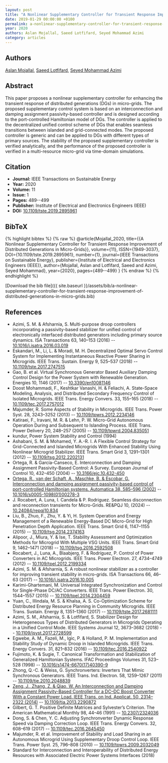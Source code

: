 ```yaml
---
layout: post
title: "A Nonlinear Supplementary Controller for Transient Response Improvement of Distributed Generations in Micro-Grids"
date: 2019-01-29 00:00:00 +0100
permalink: a-nonlinear-supplementary-controller-for-transient-response-improvement-of-distributed-generations-in-micro-grids
year: 2020
authors: Aslan Mojallal, Saeed Lotfifard, Seyed Mohammad Azimi
category: articles
---
```

 
## Authors
[Aslan Mojallal](authors/aslan-mojallal), [Saeed Lotfifard](authors/saeed-lotfifard), [Seyed Mohammad Azimi](authors/seyed-mohammad-azimi)
 
## Abstract
This paper proposes a nonlinear supplementary controller for enhancing the transient response of distributed generations (DGs) in micro-grids. The proposed supplementary control system is based on an interconnection and damping assignment passivity-based controller and is designed according to the port-controlled Hamiltonian model of DGs. The controller is applied to the decentralized unified control scheme of DGs that enables seamless transitions between islanded and grid-connected modes. The proposed controller is generic and can be applied to DGs with different types of primary sources. The stability of the proposed supplementary controller is verified analytically, and the performance of the proposed controller is verified in a multi-resource micro-grid via time-domain simulations.
 
## Citation
- **Journal:** IEEE Transactions on Sustainable Energy
- **Year:** 2020
- **Volume:** 11
- **Issue:** 1
- **Pages:** 489--499
- **Publisher:** Institute of Electrical and Electronics Engineers (IEEE)
- **DOI:** [10.1109/tste.2019.2895961](https://doi.org/10.1109/tste.2019.2895961)
 
## BibTeX
{% highlight bibtex %}
{% raw %}
@article{Mojallal_2020,
  title={{A Nonlinear Supplementary Controller for Transient Response Improvement of Distributed Generations in Micro-Grids}},
  volume={11},
  ISSN={1949-3037},
  DOI={10.1109/tste.2019.2895961},
  number={1},
  journal={IEEE Transactions on Sustainable Energy},
  publisher={Institute of Electrical and Electronics Engineers (IEEE)},
  author={Mojallal, Aslan and Lotfifard, Saeed and Azimi, Seyed Mohammad},
  year={2020},
  pages={489--499}
}
{% endraw %}
{% endhighlight %}
 
[Download the bib file]({{ site.baseurl }}/assets/bib/a-nonlinear-supplementary-controller-for-transient-response-improvement-of-distributed-generations-in-micro-grids.bib)
 
## References
- Azimi, S. M. & Afsharnia, S. Multi-purpose droop controllers incorporating a passivity-based stabilizer for unified control of electronically interfaced distributed generators including primary source dynamics. ISA Transactions 63, 140–153 (2016) -- [10.1016/j.isatra.2016.03.019](https://doi.org/10.1016/j.isatra.2016.03.019)
- Eskandari, M., Li, L. & Moradi, M. H. Decentralized Optimal Servo Control System for Implementing Instantaneous Reactive Power Sharing in Microgrids. IEEE Trans. Sustain. Energy 9, 525–537 (2018) -- [10.1109/tste.2017.2747515](https://doi.org/10.1109/tste.2017.2747515)
- Gao, B. et al. Virtual Synchronous Generator Based Auxiliary Damping Control Design for the Power System with Renewable Generation. Energies 10, 1146 (2017) -- [10.3390/en10081146](https://doi.org/10.3390/en10081146)
- Doost Mohammadi, F., Keshtkar Vanashi, H. & Feliachi, A. State-Space Modeling, Analysis, and Distributed Secondary Frequency Control of Isolated Microgrids. IEEE Trans. Energy Convers. 33, 155–165 (2018) -- [10.1109/tec.2017.2757012](https://doi.org/10.1109/tec.2017.2757012)
- Majumder, R. Some Aspects of Stability in Microgrids. IEEE Trans. Power Syst. 28, 3243–3252 (2013) -- [10.1109/tpwrs.2012.2234146](https://doi.org/10.1109/tpwrs.2012.2234146)
- Katiraei, F., Iravani, M. R. & Lehn, P. W. Micro-Grid Autonomous Operation During and Subsequent to Islanding Process. IEEE Trans. Power Delivery 20, 248–257 (2005) -- [10.1109/tpwrd.2004.835051](https://doi.org/10.1109/tpwrd.2004.835051)
- kundur, Power System Stability and Control (1994)
- Ashabani, S. M. & Mohamed, Y. A.-R. I. A Flexible Control Strategy for Grid-Connected and Islanded Microgrids With Enhanced Stability Using Nonlinear Microgrid Stabilizer. IEEE Trans. Smart Grid 3, 1291–1301 (2012) -- [10.1109/tsg.2012.2202131](https://doi.org/10.1109/tsg.2012.2202131)
- Ortega, R. & García-Canseco, E. Interconnection and Damping Assignment Passivity-Based Control: A Survey. European Journal of Control 10, 432–450 (2004) -- [10.3166/ejc.10.432-450](https://doi.org/10.3166/ejc.10.432-450)
- [Ortega, R., van der Schaft, A., Maschke, B. & Escobar, G. Interconnection and damping assignment passivity-based control of port-controlled Hamiltonian systems. Automatica 38, 585–596 (2002)](interconnection-and-damping-assignment-passivity-based-control-of-port-controlled-hamiltonian-systems) -- [10.1016/s0005-1098(01)00278-3](https://doi.org/10.1016/s0005-1098(01)00278-3)
- J. Rocabert, A. Luna, I. Candela & P. Rodriguez. Seamless disconnection and reconnection transients for Micro-Grids. RE&amp;PQJ 10, (2024) -- [10.24084/repqj10.834](https://doi.org/10.24084/repqj10.834)
- Liu, B., Zhuo, F., Zhu, Y. & Yi, H. System Operation and Energy Management of a Renewable Energy-Based DC Micro-Grid for High Penetration Depth Application. IEEE Trans. Smart Grid 6, 1147–1155 (2015) -- [10.1109/tsg.2014.2374163](https://doi.org/10.1109/tsg.2014.2374163)
- Alipoor, J., Miura, Y. & Ise, T. Stability Assessment and Optimization Methods for Microgrid With Multiple VSG Units. IEEE Trans. Smart Grid 9, 1462–1471 (2018) -- [10.1109/tsg.2016.2592508](https://doi.org/10.1109/tsg.2016.2592508)
- Rocabert, J., Luna, A., Blaabjerg, F. & Rodríguez, P. Control of Power Converters in AC Microgrids. IEEE Trans. Power Electron. 27, 4734–4749 (2012) -- [10.1109/tpel.2012.2199334](https://doi.org/10.1109/tpel.2012.2199334)
- Azimi, S. M. & Afsharnia, S. A robust nonlinear stabilizer as a controller for improving transient stability in micro-grids. ISA Transactions 66, 46–63 (2017) -- [10.1016/j.isatra.2016.10.005](https://doi.org/10.1016/j.isatra.2016.10.005)
- Karimi-Ghartemani, M. Universal Integrated Synchronization and Control for Single-Phase DC/AC Converters. IEEE Trans. Power Electron. 30, 1544–1557 (2015) -- [10.1109/tpel.2014.2304459](https://doi.org/10.1109/tpel.2014.2304459)
- Yuan, C., Illindala, M. S. & Khalsa, A. S. Co-Optimization Scheme for Distributed Energy Resource Planning in Community Microgrids. IEEE Trans. Sustain. Energy 8, 1351–1360 (2017) -- [10.1109/tste.2017.2681111](https://doi.org/10.1109/tste.2017.2681111)
- Azimi, S. M., Afsharnia, S. & Lotfifard, S. Stabilizer Design for Heterogeneous Types of Distributed Generators in Microgrids Operating in a Unified Control Mode. IEEE Systems Journal 12, 3673–3682 (2018) -- [10.1109/jsyst.2017.2728599](https://doi.org/10.1109/jsyst.2017.2728599)
- Egwebe, A. M., Fazeli, M., Igic, P. & Holland, P. M. Implementation and Stability Study of Dynamic Droop in Islanded Microgrids. IEEE Trans. Energy Convers. 31, 821–832 (2016) -- [10.1109/tec.2016.2540922](https://doi.org/10.1109/tec.2016.2540922)
- Fujimoto, K. & Sugie, T. Canonical Transformation and Stabilization of Generalized Hamiltonian Systems. IFAC Proceedings Volumes 31, 523–528 (1998) -- [10.1016/s1474-6670(17)40390-9](https://doi.org/10.1016/s1474-6670(17)40390-9)
- Zhong, Q.-C. & Weiss, G. Synchronverters: Inverters That Mimic Synchronous Generators. IEEE Trans. Ind. Electron. 58, 1259–1267 (2011) -- [10.1109/tie.2010.2048839](https://doi.org/10.1109/tie.2010.2048839)
- [Zeng, J., Zhang, Z. & Qiao, W. An Interconnection and Damping Assignment Passivity-Based Controller for a DC–DC Boost Converter With a Constant Power Load. IEEE Trans. on Ind. Applicat. 50, 2314–2322 (2014)](an-interconnection-and-damping-assignment-passivity-based-controller-for-a-dc-dc-boost-converter-with-a-constant-power-load) -- [10.1109/tia.2013.2290872](https://doi.org/10.1109/tia.2013.2290872)
- Gilbert, G. T. Positive Definite Matrices and Sylvester’s Criterion. The American Mathematical Monthly 98, 44–46 (1991) -- [10.2307/2324036](https://doi.org/10.2307/2324036)
- Dong, S. & Chen, Y. C. Adjusting Synchronverter Dynamic Response Speed via Damping Correction Loop. IEEE Trans. Energy Convers. 32, 608–619 (2017) -- [10.1109/tec.2016.2645450](https://doi.org/10.1109/tec.2016.2645450)
- Majumder, R. et al. Improvement of Stability and Load Sharing in an Autonomous Microgrid Using Supplementary Droop Control Loop. IEEE Trans. Power Syst. 25, 796–808 (2010) -- [10.1109/tpwrs.2009.2032049](https://doi.org/10.1109/tpwrs.2009.2032049)
- Standard for Interconnection and Interoperability of Distributed Energy Resources with Associated Electric Power Systems Interfaces (2018)

